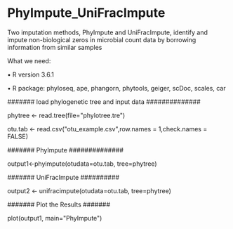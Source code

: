 # PhyImpute_UniFracImpute
Two imputation methods, PhyImpute and UniFracImpute, identify and impute non-biological zeros in microbial count data by borrowing information from similar samples

What we need:

•	R version 3.6.1

•	R package: phyloseq, ape, phangorn, phytools, geiger, scDoc, scales, car

####### load phylogenetic tree and input data ##############

phytree <- read.tree(file="phylotree.tre")

otu.tab <- read.csv("otu_example.csv",row.names = 1,check.names = FALSE)

####### PhyImpute ##############

output1<-phyimpute(otudata=otu.tab, tree=phytree)

####### UniFracImpute ##########

output2 <- unifracimpute(otudata=otu.tab, tree=phytree)

####### Plot the Results #######

plot(output1, main="PhyImpute")

